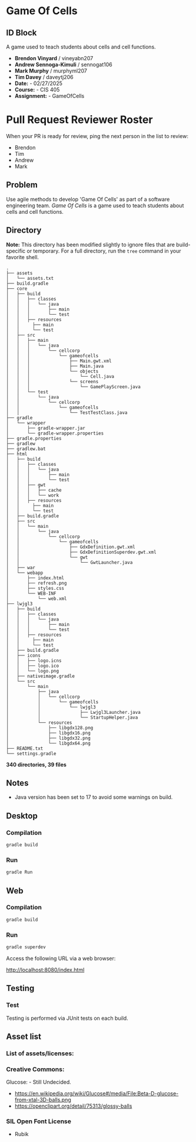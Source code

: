  # Game Of Cells
 
 ## ID Block
 
 A game used to teach students about cells and cell functions.
 
 - **Brendon Vinyard** / vineyabn207  
 - **Andrew Sennoga-Kimuli** / sennogat106  
 - **Mark Murphy** / murphyml207  
 - **Tim Davey** / daveytj206  
 - **Date:** - 02/27/2025
 - **Course:** - CIS 405
 - **Assignment:** - GameOfCells
 
 # Pull Request Reviewer Roster
 When your PR is ready for review, ping the next person in the list to review:
 - Brendon
 - Tim
 - Andrew
 - Mark
 
 ## Problem
 
 Use agile methods to develop 'Game Of Cells' as part of a software engineering team. *Game Of Cells* is a game used to teach students about cells and cell functions.
 
 ## Directory
 
 **Note:** This directory has been modified slightly to ignore files that are build-specific or temporary. For a full directory, run the `tree` command in your favorite shell.
 
 ```
 .
 ├── assets
 │   └── assets.txt
 ├── build.gradle
 ├── core
 │   ├── build
 │   │   ├── classes
 │   │   │   └── java
 │   │   │       ├── main
 │   │   │       └── test
 │   │   ├── resources
 │   │     ├── main
 │   │     └── test
 │   ├── src
 │   │   ├── main
 │   │   │   └── java
 │   │   │       └── cellcorp
 │   │   │           └── gameofcells
 │   │   │               ├── Main.gwt.xml
 │   │   │               ├── Main.java
 │   │   │               └── objects
 │   │   │                   └── Cell.java
 │   │   │               └── screens
 │   │   │                   └── GamePlayScreen.java
 │   │   └── test
 │   │       └── java
 │   │           └── cellcorp
 │   │               └── gameofcells
 │   │                   └── TestTestClass.java
 ├── gradle
 │   └── wrapper
 │       ├── gradle-wrapper.jar
 │       └── gradle-wrapper.properties
 ├── gradle.properties
 ├── gradlew
 ├── gradlew.bat
 ├── html
 │   ├── build
 │   │   ├── classes
 │   │   │   └── java
 │   │   │       ├── main
 │   │   │       └── test
 │   │   ├── gwt
 │   │   │   ├── cache
 │   │   │   └── work
 │   │   ├── resources
 │   │     ├── main
 │   │     └── test
 │   ├── build.gradle
 │   ├── src
 │   │   └── main
 │   │       └── java
 │   │           └── cellcorp
 │   │               └── gameofcells
 │   │                   ├── GdxDefinition.gwt.xml
 │   │                   ├── GdxDefinitionSuperdev.gwt.xml
 │   │                   └── gwt
 │   │                       └── GwtLauncher.java
 │   ├── war
 │   └── webapp
 │       ├── index.html
 │       ├── refresh.png
 │       ├── styles.css
 │       └── WEB-INF
 │           └── web.xml
 ├── lwjgl3
 │   ├── build
 │   │   ├── classes
 │   │   │   └── java
 │   │   │       ├── main
 │   │   │       └── test
 │   │   ├── resources
 │   │     ├── main
 │   │     └── test
 │   ├── build.gradle
 │   ├── icons
 │   │   ├── logo.icns
 │   │   ├── logo.ico
 │   │   └── logo.png
 │   ├── nativeimage.gradle
 │   └── src
 │       └── main
 │           ├── java
 │           │   └── cellcorp
 │           │       └── gameofcells
 │           │           └── lwjgl3
 │           │               ├── Lwjgl3Launcher.java
 │           │               └── StartupHelper.java
 │           └── resources
 │               ├── libgdx128.png
 │               ├── libgdx16.png
 │               ├── libgdx32.png
 │               └── libgdx64.png
 ├── README.txt
 └── settings.gradle
 ```
 
 **340 directories, 39 files**
 
 ## Notes
 
 - Java version has been set to 17 to avoid some warnings on build.
 
 ## Desktop
 
 ### Compilation
 ```sh
 gradle build
 ```
 
 ### Run
 ```sh
 gradle Run
 ```
 
 ## Web
 
 ### Compilation
 ```sh
 gradle build
 ```
 
 ### Run
 ```sh
 gradle superdev
 ```
 
 Access the following URL via a web browser:
 
 [http://localhost:8080/index.html](http://localhost:8080/index.html)
 
 ## Testing
 
 ### Test
 Testing is performed via JUnit tests on each build.
 
 
 ## Asset list
 
 ### List of assets/licenses:
 
 ### Creative Commons:
 Glucose: - Still Undecided.
 - https://en.wikipedia.org/wiki/Glucose#/media/File:Beta-D-glucose-from-xtal-3D-balls.png
 - https://openclipart.org/detail/75313/glossy-balls
 
 ### SIL Open Font License
 - Rubik
